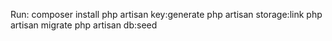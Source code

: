 Run:
composer install
php artisan key:generate
php artisan storage:link
php artisan migrate
php artisan db:seed